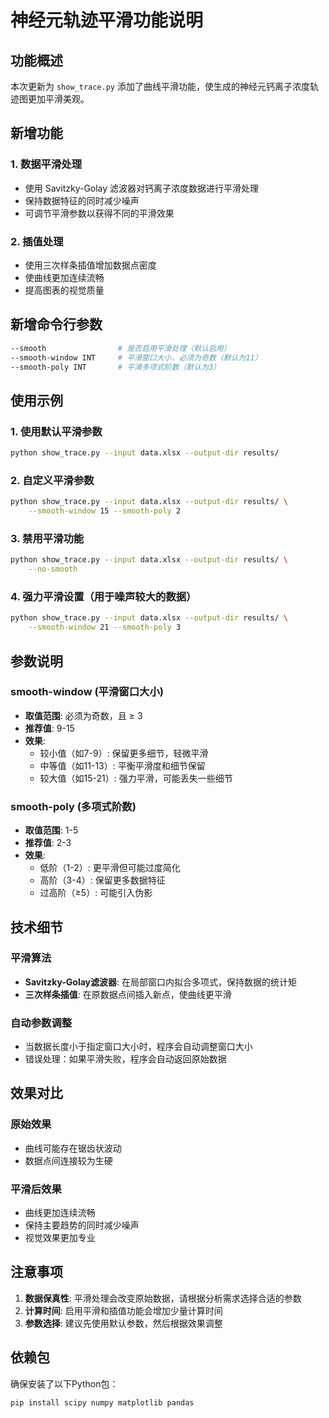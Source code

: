 # 神经元轨迹平滑功能说明

## 功能概述

本次更新为 `show_trace.py` 添加了曲线平滑功能，使生成的神经元钙离子浓度轨迹图更加平滑美观。

## 新增功能

### 1. 数据平滑处理
- 使用 Savitzky-Golay 滤波器对钙离子浓度数据进行平滑处理
- 保持数据特征的同时减少噪声
- 可调节平滑参数以获得不同的平滑效果

### 2. 插值处理
- 使用三次样条插值增加数据点密度
- 使曲线更加连续流畅
- 提高图表的视觉质量

## 新增命令行参数

```bash
--smooth                # 是否启用平滑处理（默认启用）
--smooth-window INT     # 平滑窗口大小，必须为奇数（默认为11）
--smooth-poly INT       # 平滑多项式阶数（默认为3）
```

## 使用示例

### 1. 使用默认平滑参数
```bash
python show_trace.py --input data.xlsx --output-dir results/
```

### 2. 自定义平滑参数
```bash
python show_trace.py --input data.xlsx --output-dir results/ \
    --smooth-window 15 --smooth-poly 2
```

### 3. 禁用平滑功能
```bash
python show_trace.py --input data.xlsx --output-dir results/ \
    --no-smooth
```

### 4. 强力平滑设置（用于噪声较大的数据）
```bash
python show_trace.py --input data.xlsx --output-dir results/ \
    --smooth-window 21 --smooth-poly 3
```

## 参数说明

### smooth-window (平滑窗口大小)
- **取值范围**: 必须为奇数，且 ≥ 3
- **推荐值**: 9-15
- **效果**: 
  - 较小值（如7-9）: 保留更多细节，轻微平滑
  - 中等值（如11-13）: 平衡平滑度和细节保留
  - 较大值（如15-21）: 强力平滑，可能丢失一些细节

### smooth-poly (多项式阶数)
- **取值范围**: 1-5
- **推荐值**: 2-3
- **效果**:
  - 低阶（1-2）: 更平滑但可能过度简化
  - 高阶（3-4）: 保留更多数据特征
  - 过高阶（≥5）: 可能引入伪影

## 技术细节

### 平滑算法
- **Savitzky-Golay滤波器**: 在局部窗口内拟合多项式，保持数据的统计矩
- **三次样条插值**: 在原数据点间插入新点，使曲线更平滑

### 自动参数调整
- 当数据长度小于指定窗口大小时，程序会自动调整窗口大小
- 错误处理：如果平滑失败，程序会自动返回原始数据

## 效果对比

### 原始效果
- 曲线可能存在锯齿状波动
- 数据点间连接较为生硬

### 平滑后效果
- 曲线更加连续流畅
- 保持主要趋势的同时减少噪声
- 视觉效果更加专业

## 注意事项

1. **数据保真性**: 平滑处理会改变原始数据，请根据分析需求选择合适的参数
2. **计算时间**: 启用平滑和插值功能会增加少量计算时间
3. **参数选择**: 建议先使用默认参数，然后根据效果调整

## 依赖包

确保安装了以下Python包：
```bash
pip install scipy numpy matplotlib pandas
``` 